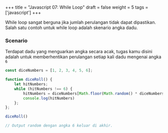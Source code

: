 +++
title = "Javascript 07: While Loop"
draft = false
weight = 5
tags = ['javascript']
+++

While loop sangat berguna jika jumlah perulangan tidak dapat dipastikan. Salah satu contoh untuk while loop adalah skenario angka dadu.

### Scenario

Terdapat dadu yang menguarkan angka secara acak, tugas kamu disini adalah untuk memberhentikan perulangan setiap kali dadu mengenai angka `6`

```js
const diceNumbers = [1, 2, 3, 4, 5, 6];

function diceRoll() {
    let hitNumbers;
    while (hitNumbers !== 6) {
        hitNumbers = diceNumbers[Math.floor(Math.random() * diceNumbers.length)];
        console.log(hitNumbers)
    };
};

diceRoll()
```
```js
// Output random dengan angka 6 keluar di akhir.
```
